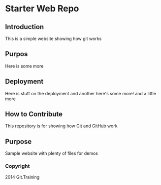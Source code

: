 # Starter Web Repo
## Introduction
This is a simple website showing how git works

## Purpos 
Here is some more 

## Deployment
Here is stuff on the deployment
and another
here's some more! 
and a little more
## How to Contribute

This repository is for showing how Git and GitHub work

## Purpose

Sample website with plenty of files for demos
### Copyright 

2014 Git.Training
